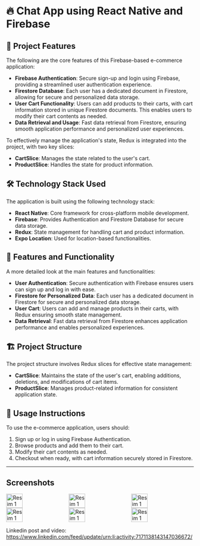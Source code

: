 # 🔥 Chat App using React Native and Firebase

## 🔑 Project Features
The following are the core features of this Firebase-based e-commerce application:

- **Firebase Authentication**: Secure sign-up and login using Firebase, providing a streamlined user authentication experience.
- **Firestore Database**: Each user has a dedicated document in Firestore, allowing for secure and personalized data storage.
- **User Cart Functionality**: Users can add products to their carts, with cart information stored in unique Firestore documents. This enables users to modify their cart contents as needed.
- **Data Retrieval and Usage**: Fast data retrieval from Firestore, ensuring smooth application performance and personalized user experiences.

To effectively manage the application's state, Redux is integrated into the project, with two key slices:

- **CartSlice**: Manages the state related to the user's cart.
- **ProductSlice**: Handles the state for product information.

## 🛠️ Technology Stack Used
The application is built using the following technology stack:

- **React Native**: Core framework for cross-platform mobile development.
- **Firebase**: Provides Authentication and Firestore Database for secure data storage.
- **Redux**: State management for handling cart and product information.
- **Expo Location**: Used for location-based functionalities.

## 🚀 Features and Functionality
A more detailed look at the main features and functionalities:

- **User Authentication**: Secure authentication with Firebase ensures users can sign up and log in with ease.
- **Firestore for Personalized Data**: Each user has a dedicated document in Firestore for secure and personalized data storage.
- **User Cart**: Users can add and manage products in their carts, with Redux ensuring smooth state management.
- **Data Retrieval**: Fast data retrieval from Firestore enhances application performance and enables personalized experiences.

## 🏗️ Project Structure
The project structure involves Redux slices for effective state management:

- **CartSlice**: Maintains the state of the user's cart, enabling additions, deletions, and modifications of cart items.
- **ProductSlice**: Manages product-related information for consistent application state.

## 📝 Usage Instructions
To use the e-commerce application, users should:

1. Sign up or log in using Firebase Authentication.
2. Browse products and add them to their cart.
3. Modify their cart contents as needed.
4. Checkout when ready, with cart information securely stored in Firestore.

---


## Screenshots
<div style="display: flex;">
<img src="https://github.com/Hakanlsk/firebase-chat-app/assets/123507532/e4ce4516-a608-46ef-a157-ff8e38292a8f" alt="Resim 1" style="width: 30%; margin-right: 20px;">
<img src="https://github.com/Hakanlsk/firebase-chat-app/assets/123507532/aee497a2-6f52-4477-b2f1-f57ec9337d4d" alt="Resim 1" style="width: 30%; margin-right: 20px;">
<img src="https://github.com/Hakanlsk/firebase-chat-app/assets/123507532/5551fc4c-5e17-4e7e-ba26-cb5cdfe04f33" alt="Resim 1" style="width: 30%; margin-right: 20px;">
</div>

<div style="display: flex;">
<img src="https://github.com/Hakanlsk/firebase-chat-app/assets/123507532/1bcf07af-e4bb-4ca4-9aac-3283b1303ee1" alt="Resim 1" style="width: 30%; margin-right: 20px;">
<img src="https://github.com/Hakanlsk/firebase-chat-app/assets/123507532/1a4a5ada-b561-48af-ab24-bf538a96dbe4" alt="Resim 1" style="width: 30%; margin-right: 20px;">
<img src="https://github.com/Hakanlsk/firebase-chat-app/assets/123507532/11c3283d-18f9-4960-b1c8-86c1f7bdd9cd" alt="Resim 1" style="width: 30%; margin-right: 20px;">
</div>


Linkedin post and video:
https://www.linkedin.com/feed/update/urn:li:activity:7171138143147036672/
